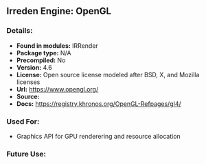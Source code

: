 ## Irreden Engine: OpenGL

### Details:
-   **Found in modules:** IRRender
-   **Package type:** N/A
-   **Precompiled:** No
-   **Version:** 4.6
-   **License:** Open source license modeled after BSD, X, and Mozilla licenses
-   **Url:** https://www.opengl.org/
-   **Source:**
-   **Docs:** https://registry.khronos.org/OpenGL-Refpages/gl4/

### Used For:
-   Graphics API for GPU renderering and resource allocation

### Future Use:

